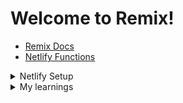 # Welcome to Remix!

- [Remix Docs](https://remix.run/docs)
- [Netlify Functions](https://www.netlify.com/products/functions/)

<details> 
<summary>Netlify Setup</summary>
1. Install the [Netlify CLI](https://www.netlify.com/products/dev/):

```sh
npm i -g netlify-cli
```

If you have previously installed the Netlify CLI, you should update it to the latest version:

```sh
npm i -g netlify-cli@latest
```

2. Sign up and log in to Netlify:

```sh
netlify login
```

3. Create a new site:

```sh
netlify init
```

## Development

The Remix dev server starts your app in development mode, rebuilding assets on file changes. To start the Remix dev server:

```sh
npm run dev
```

Open up [http://localhost:3000](http://localhost:3000), and you should be ready to go!

The Netlify CLI builds a production version of your Remix App Server and splits it into Netlify Functions that run locally. This includes any custom Netlify functions you've developed. The Netlify CLI runs all of this in its development mode.

```sh
netlify dev
```

Open up [http://localhost:3000](http://localhost:3000), and you should be ready to go!

Note: When running the Netlify CLI, file changes will rebuild assets, but you will not see the changes to the page you are on unless you do a browser refresh of the page. Due to how the Netlify CLI builds the Remix App Server, it does not support hot module reloading.

## Deployment

There are two ways to deploy your app to Netlify, you can either link your app to your git repo and have it auto deploy changes to Netlify, or you can deploy your app manually. If you've followed the setup instructions already, all you need to do is run this:

```sh
# preview deployment
netlify deploy --build

# production deployment
netlify deploy --build --prod
```

</details>

<details>
<summary>My learnings</summary>

### Why Remix?

I decided to pick [remix](https://remix.run/) as my framework after hearing it on the [syntax](https://syntax.fm/) podcast. I am confident with using React and have used Next.js in a previous project, Remix also seemed to boast about a lightining fast UI that excited me.

### Tailwind

Remix discourages against runtime libraries like styled-components but suggests tailwind to be okay. They recommend the use of more traditional CSS to make better use of browser caching and unloading.

### Prisma

Remix mentions the use of Prisma in its tutorials, and vise versa. Prisma is a type-safe ORM which makes working with databases easier. You can define models in the prisma language and make use of the auto-completion it provides.

#### More on Remix

Remix has some special conventions built in. One is that any file with .server in the file name will not be run in the browser and the compiler can ignore it.

In order to access data from an endpoint, we use `useLoaderData()` from `@remix-run/react`. We have to create a loader async function that calls the endpoint, and then made accessible via `useLoaderData()`. An example is provided in the [docs](https://remix.run/docs/en/main/tutorials/jokes#read-from-the-database-in-a-remix-loader).

</details>
